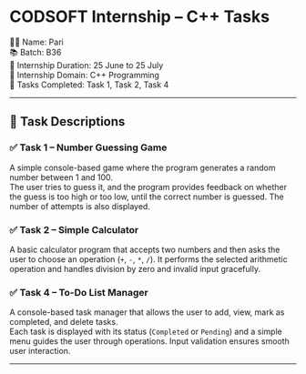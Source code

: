 # CODSOFT Internship – C++ Tasks

👩‍💻 Name: Pari  
📚 Batch: B36  
📅 Internship Duration: 25 June to 25 July  
🏢 Internship Domain: C++ Programming  
📁 Tasks Completed: Task 1, Task 2, Task 4  

---

## 📌 Task Descriptions

### ✅ Task 1 – Number Guessing Game
A simple console-based game where the program generates a random number between 1 and 100.  
The user tries to guess it, and the program provides feedback on whether the guess is too high or too low, until the correct number is guessed. The number of attempts is also displayed.

### ✅ Task 2 – Simple Calculator
A basic calculator program that accepts two numbers and then asks the user to choose an operation (`+`, `-`, `*`, `/`). It performs the selected arithmetic operation and handles division by zero and invalid input gracefully.

### ✅ Task 4 – To-Do List Manager
A console-based task manager that allows the user to add, view, mark as completed, and delete tasks.  
Each task is displayed with its status (`Completed` or `Pending`) and a simple menu guides the user through operations. Input validation ensures smooth user interaction.

---